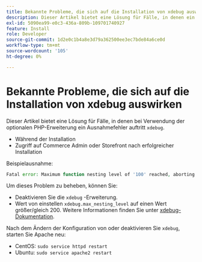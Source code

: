 ```yaml
---
title: Bekannte Probleme, die sich auf die Installation von xdebug auswirken
description: Dieser Artikel bietet eine Lösung für Fälle, in denen ein Ausnahmefehler auftritt, wenn Sie die optionale PHP-Erweiterung "xdebug"verwenden.
exl-id: 5090ea99-e0c3-436a-809b-109701740927
feature: Install
role: Developer
source-git-commit: 1d2e0c1b4a8e3d79a362500ee3ec7bde84a6ce0d
workflow-type: tm+mt
source-wordcount: '105'
ht-degree: 0%

---
```


# Bekannte Probleme, die sich auf die Installation von xdebug auswirken

Dieser Artikel bietet eine Lösung für Fälle, in denen bei Verwendung der optionalen PHP-Erweiterung ein Ausnahmefehler auftritt `xdebug`.

* Während der Installation
* Zugriff auf Commerce Admin oder Storefront nach erfolgreicher Installation

Beispielausnahme:

```php
Fatal error: Maximum function nesting level of '100' reached, aborting!
```

Um dieses Problem zu beheben, können Sie:

* Deaktivieren Sie die `xdebug` -Erweiterung.
* Wert von einstellen `xdebug.max_nesting_level` auf einen Wert größer/gleich 200. Weitere Informationen finden Sie unter [xdebug-Dokumentation](http://xdebug.org/docs/basic#max_nesting_level).

Nach dem Ändern der Konfiguration von oder deaktivieren Sie `xdebug`, starten Sie Apache neu:

* CentOS: `sudo service httpd restart`
* Ubuntu: `sudo service apache2 restart`
